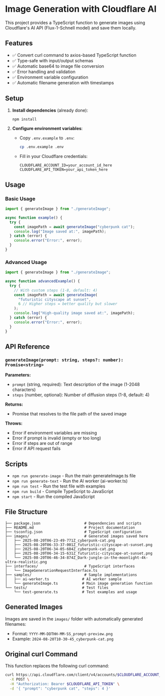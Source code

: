 # Image Generation with Cloudflare AI

This project provides a TypeScript function to generate images using Cloudflare's AI API (Flux-1-Schnell model) and save them locally.

## Features

- ✅ Convert curl command to axios-based TypeScript function
- ✅ Type-safe with input/output schemas
- ✅ Automatic base64 to image file conversion
- ✅ Error handling and validation
- ✅ Environment variable configuration
- ✅ Automatic filename generation with timestamps

## Setup

1. **Install dependencies** (already done):

   ```bash
   npm install
   ```

2. **Configure environment variables**:
   - Copy `.env.example` to `.env`:
     ```bash
     cp .env.example .env
     ```
   - Fill in your Cloudflare credentials:
     ```
     CLOUDFLARE_ACCOUNT_ID=your_account_id_here
     CLOUDFLARE_API_TOKEN=your_api_token_here
     ```

## Usage

### Basic Usage

```typescript
import { generateImage } from "./generateImage";

async function example() {
  try {
    const imagePath = await generateImage("cyberpunk cat");
    console.log("Image saved at:", imagePath);
  } catch (error) {
    console.error("Error:", error);
  }
}
```

### Advanced Usage

```typescript
import { generateImage } from "./generateImage";

async function advancedExample() {
  try {
    // With custom steps (1-8, default: 4)
    const imagePath = await generateImage(
      "futuristic cityscape at sunset",
      6 // Higher steps = better quality but slower
    );
    console.log("High-quality image saved at:", imagePath);
  } catch (error) {
    console.error("Error:", error);
  }
}
```

## API Reference

### `generateImage(prompt: string, steps?: number): Promise<string>`

**Parameters:**

- `prompt` (string, required): Text description of the image (1-2048 characters)
- `steps` (number, optional): Number of diffusion steps (1-8, default: 4)

**Returns:**

- Promise that resolves to the file path of the saved image

**Throws:**

- Error if environment variables are missing
- Error if prompt is invalid (empty or too long)
- Error if steps are out of range
- Error if API request fails

## Scripts

- `npm run generate-image` - Run the main generateImage.ts file
- `npm run generate-text` - Run the AI worker (ai-worker.ts)
- `npm run test` - Run the test file with examples
- `npm run build` - Compile TypeScript to JavaScript
- `npm start` - Run the compiled JavaScript

## File Structure

```
├── package.json                    # Dependencies and scripts
├── README.md                       # Project documentation
├── tsconfig.json                   # TypeScript configuration
├── images/                         # Generated images saved here
│   ├── 2025-08-20T06-23-49-771Z_cyberpunk-cat.png
│   ├── 2025-08-20T06-33-37-001Z_futuristic-cityscape-at-sunset.png
│   ├── 2025-08-20T06-34-05-604Z_cyberpunk-cat.png
│   ├── 2025-08-20T06-34-15-631Z_futuristic-cityscape-at-sunset.png
│   └── 2025-08-20T06-46-34-874Z_Dark-jungle-in-the-moonlight-4k-ultra-realistic.png
├── interfaces/                     # TypeScript interfaces
│   └── ImageGenerationRequestInterface.ts
├── samples/                        # Sample implementations
│   ├── ai-worker.ts               # AI worker sample
│   └── generateImage.ts           # Main image generation function
└── tests/                         # Test files
    └── test-generate.ts           # Test examples and usage
```

## Generated Images

Images are saved in the `images/` folder with automatically generated filenames:

- Format: `YYYY-MM-DDTHH-MM-SS_prompt-preview.png`
- Example: `2024-08-20T10-30-45_cyberpunk-cat.png`

## Original curl Command

This function replaces the following curl command:

```bash
curl https://api.cloudflare.com/client/v4/accounts/$CLOUDFLARE_ACCOUNT_ID/ai/run/@cf/black-forest-labs/flux-1-schnell \
  -X POST \
  -H "Authorization: Bearer $CLOUDFLARE_API_TOKEN" \
  -d '{ "prompt": "cyberpunk cat", "steps": 4 }'
```
